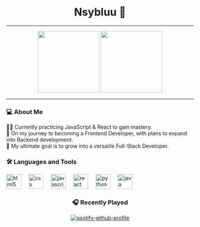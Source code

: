 <h1 align="center">Nsybluu 🚀</h1>

<hr/>

<div align="center">
  <img height="165" src="https://github-readme-stats.vercel.app/api?username=Nsybluu&show_icons=true&rank_icon=github&theme=algolia" />
  <img height="165" src="https://github-readme-stats.vercel.app/api/top-langs/?username=Nsybluu&layout=compact&theme=algolia" />
<div/>

<hr/>

<h3 align="left">💻 About Me</h3>

<p align="left">
👨‍💻 Currently practicing JavaScript & React to gain mastery. <br>
🌱 On my journey to becoming a Frontend Developer, with plans to expand into Backend development. <br>
🎯 My ultimate goal is to grow into a versatile Full-Stack Developer. <br>
</p>

###

<h3 align="left">🛠 Languages and Tools</h3>

<div align="left">
  <img src="https://cdn.jsdelivr.net/gh/devicons/devicon/icons/html5/html5-original.svg" height="40" alt="html5 logo" />
  <img width="12" />
  <img src="https://cdn.jsdelivr.net/gh/devicons/devicon/icons/css3/css3-original.svg" height="40" alt="css logo" />
  <img width="12" />
  <img src="https://cdn.jsdelivr.net/gh/devicons/devicon/icons/javascript/javascript-original.svg" height="40" alt="javascript logo" />
  <img width="12" />
  <img src="https://cdn.jsdelivr.net/gh/devicons/devicon/icons/react/react-original.svg" height="40" alt="react logo" />
  <img width="12" />
  <img src="https://cdn.jsdelivr.net/gh/devicons/devicon/icons/python/python-original.svg" height="40" alt="python logo" />
  <img width="12" />
  <img src="https://cdn.jsdelivr.net/gh/devicons/devicon/icons/java/java-original.svg" height="40" alt="java logo" />
</div>

<h3 align="center">🎧 Recently Played</h3>

[![spotify-github-profile](https://spotify-github-profile.kittinanx.com/api/view?uid=31jdltkjnbhtr7jmkgyprwlctxgq&cover_image=true&theme=default&show_offline=false&background_color=121212&interchange=false)](https://spotify-github-profile.kittinanx.com/api/view?uid=31jdltkjnbhtr7jmkgyprwlctxgq&redirect=true)

